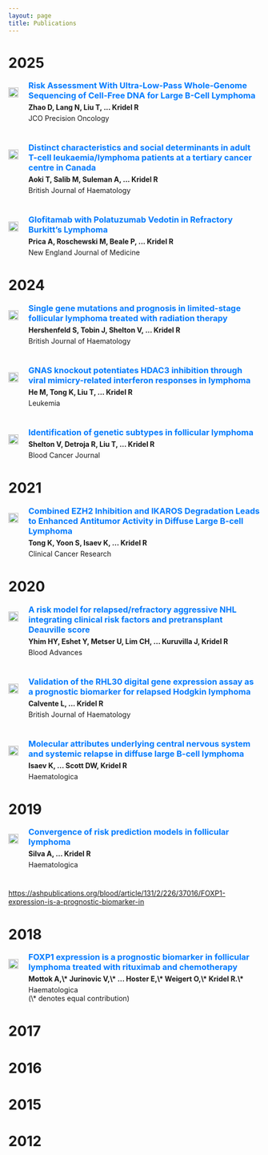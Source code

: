 ```yaml
---
layout: page
title: Publications
---
```


# 2025

<div style="display: flex; flex-wrap: wrap; align-items: flex-start; gap: 20px; margin-bottom: 40px;">

  <img src="/img/publications/zhao_JCO_PO.png" alt=""
       style="width: 100%; max-width: 350px; height: auto; flex-shrink: 0;" />

  <div style="flex: 1; min-width: 300px;">
    <h3 style="margin: 0;">
      <a href="https://ascopubs.org/doi/10.1200/PO-25-00200" style="color: #007bff; text-decoration: none;">Risk Assessment With Ultra-Low-Pass Whole-Genome Sequencing of Cell-Free DNA for Large B-Cell Lymphoma</a>
    </h3>
    <p style="margin: 5px 0;"><strong>Zhao D, Lang N, Liu T, ... Kridel R</strong></p>
    <p style="margin: 0;">JCO Precision Oncology</p>
  </div>

</div>

<div style="display: flex; flex-wrap: wrap; align-items: flex-start; gap: 20px; margin-bottom: 40px;">

  <img src="/img/publications/aoki_bjh.png" alt=""
       style="width: 100%; max-width: 350px; height: auto; flex-shrink: 0;" />

  <div style="flex: 1; min-width: 300px;">
    <h3 style="margin: 0;">
      <a href="https://onlinelibrary.wiley.com/doi/10.1111/bjh.20132" style="color: #007bff; text-decoration: none;">Distinct characteristics and social determinants in adult T-cell leukaemia/lymphoma patients at a tertiary cancer centre in Canada</a>
    </h3>
    <p style="margin: 5px 0;"><strong>Aoki T, Salib M, Suleman A, ... Kridel R</strong></p>
    <p style="margin: 0;">British Journal of Haematology</p>
  </div>

</div>

<div style="display: flex; flex-wrap: wrap; align-items: flex-start; gap: 20px; margin-bottom: 40px;">

  <img src="/img/publications/prica_nejm.png" alt=""
       style="width: 100%; max-width: 350px; height: auto; flex-shrink: 0;" />

  <div style="flex: 1; min-width: 300px;">
    <h3 style="margin: 0;">
      <a href="https://www.nejm.org/doi/abs/10.1056/NEJMc2501018" style="color: #007bff; text-decoration: none;">Glofitamab with Polatuzumab Vedotin in Refractory Burkitt’s Lymphoma</a>
    </h3>
    <p style="margin: 5px 0;"><strong>Prica A, Roschewski M, Beale P, ... Kridel R</strong></p>
    <p style="margin: 0;">New England Journal of Medicine</p>
  </div>

</div>

# 2024

<div style="display: flex; flex-wrap: wrap; align-items: flex-start; gap: 20px; margin-bottom: 40px;">

  <img src="/img/publications/hershenfeld_BJH.png" alt=""
       style="width: 100%; max-width: 350px; height: auto; flex-shrink: 0;" />

  <div style="flex: 1; min-width: 300px;">
    <h3 style="margin: 0;">
      <a href="https://onlinelibrary.wiley.com/doi/10.1111/bjh.19698" style="color: #007bff; text-decoration: none;">Single gene mutations and prognosis in limited-stage follicular lymphoma treated with radiation therapy</a>
    </h3>
    <p style="margin: 5px 0;"><strong>Hershenfeld S, Tobin J, Shelton V, ... Kridel R</strong></p>
    <p style="margin: 0;">British Journal of Haematology</p>
  </div>

</div>

<div style="display: flex; flex-wrap: wrap; align-items: flex-start; gap: 20px; margin-bottom: 40px;">

  <img src="/img/publications/he_leukemia.png" alt=""
       style="width: 100%; max-width: 350px; height: auto; flex-shrink: 0;" />

  <div style="flex: 1; min-width: 300px;">
    <h3 style="margin: 0;">
      <a href="https://www.nature.com/articles/s41375-024-02325-4" style="color: #007bff; text-decoration: none;">GNAS knockout potentiates HDAC3 inhibition through viral mimicry-related interferon responses in lymphoma</a>
    </h3>
    <p style="margin: 5px 0;"><strong>He M, Tong K, Liu T, ... Kridel R</strong></p>
    <p style="margin: 0;">Leukemia</p>
  </div>

</div>

<div style="display: flex; flex-wrap: wrap; align-items: flex-start; gap: 20px; margin-bottom: 40px;">

  <img src="/img/publications/shelton_blood_cancer_journal.png" alt=""
       style="width: 100%; max-width: 350px; height: auto; flex-shrink: 0;" />

  <div style="flex: 1; min-width: 300px;">
    <h3 style="margin: 0;">
      <a href="https://www.nature.com/articles/s41408-024-01111-w" style="color: #007bff; text-decoration: none;">Identification of genetic subtypes in follicular lymphoma</a>
    </h3>
    <p style="margin: 5px 0;"><strong>Shelton V, Detroja R, Liu T, … Kridel R</strong></p>
    <p style="margin: 0;">Blood Cancer Journal</p>
  </div>

</div>

# 2021

<div style="display: flex; flex-wrap: wrap; align-items: flex-start; gap: 20px; margin-bottom: 40px;">

  <img src="/img/publications/tong_clinical_cancer_research.png" alt=""
       style="width: 100%; max-width: 350px; height: auto; flex-shrink: 0;" />

  <div style="flex: 1; min-width: 300px;">
    <h3 style="margin: 0;">
      <a href="https://aacrjournals.org/clincancerres/article-abstract/27/19/5401/671692/Combined-EZH2-Inhibition-and-IKAROS-Degradation" style="color: #007bff; text-decoration: none;">Combined EZH2 Inhibition and IKAROS Degradation Leads to Enhanced Antitumor Activity in Diffuse Large B-cell Lymphoma</a>
    </h3>
    <p style="margin: 5px 0;"><strong>Tong K, Yoon S, Isaev K, ... Kridel R</strong></p>
    <p style="margin: 0;">Clinical Cancer Research</p>
  </div>

</div>

# 2020

<div style="display: flex; flex-wrap: wrap; align-items: flex-start; gap: 20px; margin-bottom: 40px;">

  <img src="/img/publications/yhim_blood_advances.png" alt=""
       style="width: 100%; max-width: 350px; height: auto; flex-shrink: 0;" />

  <div style="flex: 1; min-width: 300px;">
    <h3 style="margin: 0;">
      <a href="https://ashpublications.org/bloodadvances/article/4/22/5762/474205/A-risk-model-for-relapsed-refractory-aggressive" style="color: #007bff; text-decoration: none;">A risk model for relapsed/refractory aggressive NHL integrating clinical risk factors and pretransplant Deauville score</a>
    </h3>
    <p style="margin: 5px 0;"><strong>Yhim HY, Eshet Y, Metser U, Lim CH, ... Kuruvilla J, Kridel R</strong></p>
    <p style="margin: 0;">Blood Advances</p>
  </div>

</div>

<div style="display: flex; flex-wrap: wrap; align-items: flex-start; gap: 20px; margin-bottom: 40px;">

  <img src="/img/publications/calvente_bjh.png" alt=""
       style="width: 100%; max-width: 350px; height: auto; flex-shrink: 0;" />

  <div style="flex: 1; min-width: 300px;">
    <h3 style="margin: 0;">
      <a href="https://onlinelibrary.wiley.com/doi/10.1111/bjh.16777" style="color: #007bff; text-decoration: none;">Validation of the RHL30 digital gene expression assay as a prognostic biomarker for relapsed Hodgkin lymphoma</a>
    </h3>
    <p style="margin: 5px 0;"><strong>Calvente L, ... Kridel R</strong></p>
    <p style="margin: 0;">British Journal of Haematology</p>
  </div>

</div>

<div style="display: flex; flex-wrap: wrap; align-items: flex-start; gap: 20px; margin-bottom: 40px;">

  <img src="/img/publications/isaev_haematologica.png" alt=""
       style="width: 100%; max-width: 350px; height: auto; flex-shrink: 0;" />

  <div style="flex: 1; min-width: 300px;">
    <h3 style="margin: 0;">
      <a href="https://haematologica.org/article/view/9901" style="color: #007bff; text-decoration: none;">Molecular attributes underlying central nervous system and systemic relapse in diffuse large B-cell lymphoma</a>
    </h3>
    <p style="margin: 5px 0;"><strong>Isaev K, ... Scott DW, Kridel R</strong></p>
    <p style="margin: 0;">Haematologica</p>
  </div>

</div>

# 2019

<div style="display: flex; flex-wrap: wrap; align-items: flex-start; gap: 20px; margin-bottom: 40px;">

  <img src="/img/publications/silva_haematologica.png" alt=""
       style="width: 100%; max-width: 350px; height: auto; flex-shrink: 0;" />

  <div style="flex: 1; min-width: 300px;">
    <h3 style="margin: 0;">
      <a href="https://haematologica.org/article/view/8949" style="color: #007bff; text-decoration: none;">Convergence of risk prediction models in follicular lymphoma</a>
    </h3>
    <p style="margin: 5px 0;"><strong>Silva A, ... Kridel R</strong></p>
    <p style="margin: 0;">Haematologica</p>
  </div>

</div>

https://ashpublications.org/blood/article/131/2/226/37016/FOXP1-expression-is-a-prognostic-biomarker-in

# 2018

<div style="display: flex; flex-wrap: wrap; align-items: flex-start; gap: 20px; margin-bottom: 40px;">

  <img src="/img/publications/mottok_blood.png" alt=""
       style="width: 100%; max-width: 350px; height: auto; flex-shrink: 0;" />

  <div style="flex: 1; min-width: 300px;">
    <h3 style="margin: 0;">
      <a href="https://ashpublications.org/blood/article/131/2/226/37016/FOXP1-expression-is-a-prognostic-biomarker-in" style="color: #007bff; text-decoration: none;">FOXP1 expression is a prognostic biomarker in follicular lymphoma treated with rituximab and chemotherapy</a>
    </h3>
    <p style="margin: 5px 0;"><strong>Mottok A,\* Jurinovic V,\* ... Hoster E,\* Weigert O,\* Kridel R.\*</strong></p>
    <p style="margin: 0;">Haematologica</p>
    <p style="margin: 0;">(\* denotes equal contribution)</p>
  </div>

</div>


# 2017

# 2016

# 2015

# 2012
